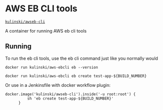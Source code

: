 # AWS EB CLI tools

[`kulinski/awseb-cli`](https://hub.docker.com/r/kulinski/awseb-cli/)

A container for running AWS eb cli tools

## Running

To run the eb cli tools, use the eb cli command just like you normally would

    docker run kulinski/aws-ebcli eb --version

	docker run kulinski/aws-ebcli eb create test-app-${BUILD_NUMBER} 

Or use in a Jenkinsfile with docker workflow plugin:

```
docker.image('kulinski/awseb-cli').inside('-u root:root') {
          sh 'eb create test-app-${BUILD_NUMBER}'
      }
```